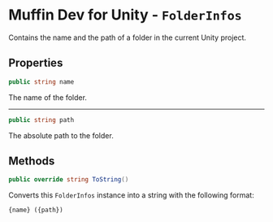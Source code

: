 # Muffin Dev for Unity - `FolderInfos`

Contains the name and the path of a folder in the current Unity project.

## Properties

```cs
public string name
```

The name of the folder.

---

```cs
public string path
```

The absolute path to the folder.

## Methods

```cs
public override string ToString()
```

Converts this `FolderInfos` instance into a string with the following format:

```txt
{name} ({path})
```
